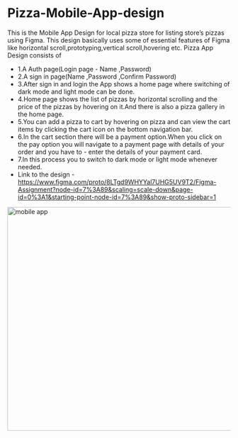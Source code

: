 # Pizza-Mobile-App-design
This is the Mobile App Design for local pizza store for listing store’s pizzas using Figma.
This design basically uses some of essential features of Figma like horizontal scroll,prototyping,vertical scroll,hovering etc.
Pizza App Design consists of 
- 1.A Auth page(Login page - Name ,Password)
- 2.A sign in page(Name ,Password ,Confirm Password)
- 3.After sign in and login the App shows a home page where switching of dark mode and light mode can be done.
- 4.Home page shows the list of pizzas by horizontal scrolling and the price of the pizzas by hovering on it.And there is also a pizza gallery in the home page.
- 5.You can add a pizza to cart by hovering on pizza and can view the cart items by clicking the cart icon on the bottom navigation bar.
- 6.In the cart section there will be a payment option.When you click on the pay option you will navigate to a payment page with details of your order and you have to - enter the details of your payment card.
- 7.In this process you to switch to dark mode or light mode whenever needed.
- Link to the design - https://www.figma.com/proto/8LTgd9WHYYal7UHG5UV9T2/Figma-Assignment?node-id=7%3A89&scaling=scale-down&page-id=0%3A1&starting-point-node-id=7%3A89&show-proto-sidebar=1

<img width="505" alt="mobile app" src="https://user-images.githubusercontent.com/83785024/159150315-55f33991-12bb-4ff9-ad29-01739bc32554.png">
